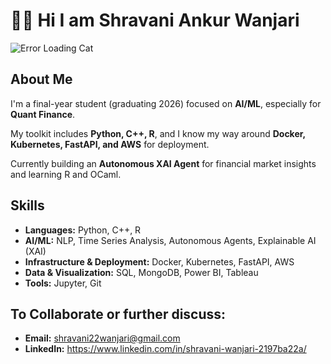 # 👋🏻 Hi I am Shravani Ankur Wanjari  
![Error Loading Cat](https://media1.tenor.com/m/N8vyVQh1E-gAAAAd/error-loading.gif)

## About Me

I'm a final-year student (graduating 2026) focused on **AI/ML**, especially for **Quant Finance**.

My toolkit includes **Python, C++, R**, and I know my way around **Docker, Kubernetes, FastAPI, and AWS** for deployment.

Currently building an **Autonomous XAI Agent** for financial market insights and learning R and OCaml.

## Skills

- **Languages:** Python, C++, R  
- **AI/ML:** NLP, Time Series Analysis, Autonomous Agents, Explainable AI (XAI)  
- **Infrastructure & Deployment:** Docker, Kubernetes, FastAPI, AWS  
- **Data & Visualization:** SQL, MongoDB, Power BI, Tableau  
- **Tools:** Jupyter, Git



## To Collaborate or further discuss:

* **Email:** shravani22wanjari@gmail.com
* **LinkedIn:** https://www.linkedin.com/in/shravani-wanjari-2197ba22a/
